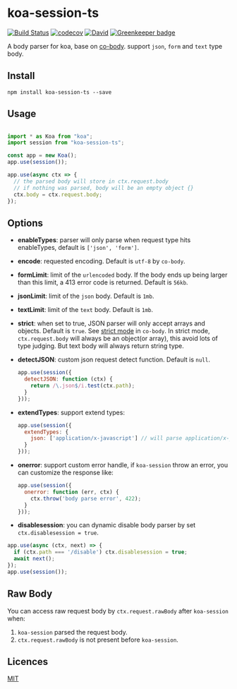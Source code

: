 koa-session-ts
=================

[![Build Status](https://travis-ci.org/HKUST-VISLab/koa-session-ts.svg?branch=master)](https://travis-ci.org/HKUST-VISLab/koa-session-ts)
[![codecov](https://codecov.io/gh/HKUST-VISLab/koa-session-ts/branch/master/graph/badge.svg)](https://codecov.io/gh/HKUST-VISLab/koa-session-ts)
[![David](https://david-dm.org/HKUST-VISLab/koa-session-ts/status.svg)](https://github.com/HKUST-VISLab/koa-session-ts)
[![Greenkeeper badge](https://badges.greenkeeper.io/HKUST-VISLab/koa-session-ts.svg)](https://greenkeeper.io/)


A body parser for koa, base on [co-body](https://github.com/tj/co-body). support `json`, `form` and `text` type body.

## Install

`npm install koa-session-ts --save`

## Usage

```ts

import * as Koa from "koa";
import session from "koa-session-ts";

const app = new Koa();
app.use(session());

app.use(async ctx => {
  // the parsed body will store in ctx.request.body
  // if nothing was parsed, body will be an empty object {}
  ctx.body = ctx.request.body;
});
```

## Options

* **enableTypes**: parser will only parse when request type hits enableTypes, default is `['json', 'form']`.
* **encode**: requested encoding. Default is `utf-8` by `co-body`.
* **formLimit**: limit of the `urlencoded` body. If the body ends up being larger than this limit, a 413 error code is returned. Default is `56kb`.
* **jsonLimit**: limit of the `json` body. Default is `1mb`.
* **textLimit**: limit of the `text` body. Default is `1mb`.
* **strict**: when set to true, JSON parser will only accept arrays and objects. Default is `true`. See [strict mode](https://github.com/cojs/co-body#options) in `co-body`. In strict mode, `ctx.request.body` will always be an object(or array), this avoid lots of type judging. But text body will always return string type.
* **detectJSON**: custom json request detect function. Default is `null`.

  ```js
  app.use(session({
    detectJSON: function (ctx) {
      return /\.json$/i.test(ctx.path);
    }
  }));
  ```

* **extendTypes**: support extend types:

  ```js
  app.use(session({
    extendTypes: {
      json: ['application/x-javascript'] // will parse application/x-javascript type body as a JSON string
    }
  }));
  ```

* **onerror**: support custom error handle, if `koa-session` throw an error, you can customize the response like:

  ```js
  app.use(session({
    onerror: function (err, ctx) {
      ctx.throw('body parse error', 422);
    }
  }));
  ```

* **disablesession**: you can dynamic disable body parser by set `ctx.disablesession = true`.

```js
app.use(async (ctx, next) => {
  if (ctx.path === '/disable') ctx.disablesession = true;
  await next();
});
app.use(session());
```

## Raw Body

You can access raw request body by `ctx.request.rawBody` after `koa-session` when:

1. `koa-session` parsed the request body.
2. `ctx.request.rawBody` is not present before `koa-session`.

## Licences

[MIT](LICENSE)
